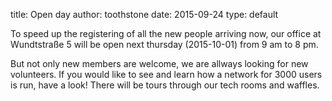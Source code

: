 title: Open day
author: toothstone
date: 2015-09-24
type: default

To speed up the registering of all the new people arriving now, our office at Wundtstraße 5 will be open next thursday (2015-10-01) from 9 am to 8 pm.

But not only new members are welcome, we are allways looking for new volunteers. If you would like to see and learn how a network for 3000 users is run, have a look! There will be tours through our tech rooms and waffles.